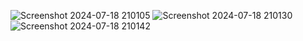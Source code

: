 ![Screenshot 2024-07-18 210105](https://github.com/user-attachments/assets/d3ac0ccd-7806-4e8f-a007-89498e1c7b03)
![Screenshot 2024-07-18 210130](https://github.com/user-attachments/assets/0428b8c0-d763-4530-b1c7-16ca0f428f3d)
![Screenshot 2024-07-18 210142](https://github.com/user-attachments/assets/bea66912-092b-4f0c-b58e-362007631d53)
